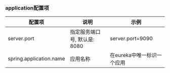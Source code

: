### application配置项

|配置项|说明|示例|
|---|---|---|
|server.port|指定服务端口号, 默认是: 8080|server.port=9090|
|spring.application.name|应用名称|在eureka中唯一标识一个应用|























































































































































































































































































